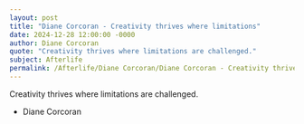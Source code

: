 ```yaml
---
layout: post
title: "Diane Corcoran - Creativity thrives where limitations"
date: 2024-12-28 12:00:00 -0000
author: Diane Corcoran
quote: "Creativity thrives where limitations are challenged."
subject: Afterlife
permalink: /Afterlife/Diane Corcoran/Diane Corcoran - Creativity thrives where limitations
---
```


Creativity thrives where limitations are challenged.

- Diane Corcoran
